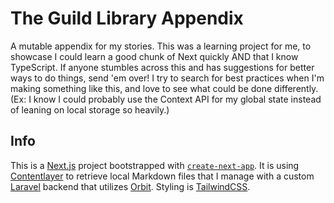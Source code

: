# The Guild Library Appendix

A mutable appendix for my stories. This was a learning project for me, to showcase I could learn a good chunk of Next quickly AND that I know TypeScript. If anyone stumbles across this and has suggestions for better ways to do things, send 'em over! I try to search for best practices when I'm making something like this, and love to see what could be done differently. (Ex: I know I could probably use the Context API for my global state instead of leaning on local storage so heavily.)

## Info

This is a [Next.js](https://nextjs.org/) project bootstrapped with [`create-next-app`](https://github.com/vercel/next.js/tree/canary/packages/create-next-app). It is using [Contentlayer](https://www.contentlayer.dev/) to retrieve local Markdown files that I manage with a custom [Laravel](https://laravel.com/) backend that utilizes [Orbit](https://github.com/ryangjchandler/orbit). Styling is [TailwindCSS](https://tailwindcss.com/).